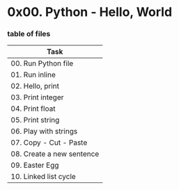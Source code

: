 # 0x00. Python - Hello, World

### table of files

|  Task    |
| --------------- |
|  00. Run Python file   |
|  01. Run inline   |
|  02. Hello, print   |
|  03. Print integer   |
|  04. Print float   |
|  05. Print string   |
|  06. Play with strings   |
|  07. Copy - Cut - Paste   |
|  08. Create a new sentence   |
|  09. Easter Egg   |
|  10. Linked list cycle |

